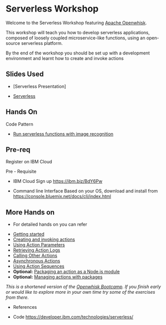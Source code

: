 # Serverless Workshop

Welcome to the Serverless Workshop featuring [Apache Openwhisk](http://openwhisk.incubator.apache.org/).

This workshop will teach you how to develop serverless applications, composed of loosely coupled microservice-like functions, using an open-source serverless platform.

By the end of the workshop you should be set up with a development environment and learnt how to create and invoke actions

## Slides Used


- [Serverless Presentation]


- [Serverless](Serverless-Modern%20Application%20Development.pdf)

## Hands On
Code Pattern 
- [Run serverless functions with image recognition](https://developer.ibm.com/patterns/run-serverless-functions-with-image-recognition/)


## Pre-req

Register on IBM Cloud

Pre - Requisite 
* IBM Cloud Sign up
https://ibm.biz/BdY6Pw

* Command line Interface
Based on your OS, download and install from 
https://console.bluemix.net/docs/cli/index.html




## More Hands on
* For detailed hands on you can refer 

- [Getting started](morelabs/getting-started.md)
- [Creating and invoking actions](morelabs/creating-and-invoking-actions.md)
- [Using Action Parameters](morelabs/using-action-parameters.md)
- [Retrieving Action Logs](morelabs/retrieving-action-logs.md)
- [Calling Other Actions](morelabs/calling-other-actions.md)
- [Asynchronous Actions](morelabs/asynchronous-actions.md)
- [Using Action Sequences](morelabs/using-action-sequences.md)
- **Optional:** [Packaging an action as a Node.js module](morelabs/packaging-an-action-as-a-nodejs-module.md)
- **Optional:** [Managing actions with packages](morelabs/managing-actions-with-packages.md)

*This is a shortened version of the [Openwhisk Bootcamp](https://github.com/IBM-Cloud/openwhisk-workshops/tree/master/bootcamp). If you finish early or would like to explore more in your own time try some of the exercises from there.*


* References

- Code https://developer.ibm.com/technologies/serverless/

